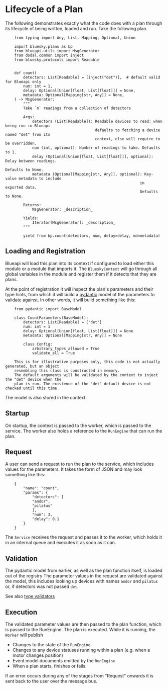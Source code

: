 # Lifecycle of a Plan

The following demonstrates exactly what the code does with a plan through its lifecycle 
of being written, loaded and run. Take the following plan.
```
    from typing import Any, List, Mapping, Optional, Union
    
    import bluesky.plans as bp
    from blueapi.utils import MsgGenerator
    from dodal.common import inject
    from bluesky.protocols import Readable
    
    
    def count(
        detectors: List[Readable] = [inject("det")],  # default valid for Blueapi only
        num: int = 1,
        delay: Optional[Union[float, List[float]]] = None,
        metadata: Optional[Mapping[str, Any]] = None,
    ) -> MsgGenerator:
        """
        Take `n` readings from a collection of detectors
    
        Args:
            detectors (List[Readable]): Readable devices to read: when being run in Blueapi
                                        defaults to fetching a device named "det" from its
                                        context, else will require to be overridden.
            num (int, optional): Number of readings to take. Defaults to 1.
            delay (Optional[Union[float, List[float]]], optional): Delay between readings.
                                                                Defaults to None.
            metadata (Optional[Mapping[str, Any]], optional): Key-value metadata to include
                                                            in exported data.
                                                            Defaults to None.
    
        Returns:
            MsgGenerator: _description_
    
        Yields:
            Iterator[MsgGenerator]: _description_
        """
    
        yield from bp.count(detectors, num, delay=delay, md=metadata)
```


## Loading and Registration

Blueapi will load this plan into its context if configured to load either this module or a module that 
imports it. The `BlueskyContext` will go through all global variables in the module and register them
if it detects that they are plans.

At the point of registration it will inspect the plan's parameters and their type hints, from which it
will build a [pydantic](https://docs.pydantic.dev/) model of the parameters to validate against. In other words, it will build something
like this:


```
    from pydantic import BaseModel

    class CountParameters(BaseModel):
        detectors: List[Readable] = ["det"]
        num: int = 1
        delay: Optional[Union[float, List[float]]] = None
        metadata: Optional[Mapping[str, Any]] = None

        class Config:
            arbitrary_types_allowed = True
            validate_all = True

    This is for illustrative purposes only, this code is not actually generated, but an object
    resembling this class is constructed in memory.
    The default arguments will be validated by the context to inject the "det" device when the
    plan is run. The existence of the "det" default device is not checked until this time.
```

The model is also stored in the context.


## Startup

On startup, the context is passed to the worker, which is passed to the service.
The worker also holds a reference to the `RunEngine` that can run the plan.


## Request

A user can send a request to run the plan to the service, which includes values for the parameters.
It takes the form of JSON and may look something like this:
```
    {
        "name": "count",
        "params": {
            "detectors": [
            "andor",
            "pilatus"
            ],
            "num": 3,
            "delay": 0.1
        }
    }
```

The `Service` receives the request and passes it to the worker, which holds it in an internal queue
and executes it as soon as it can. 


## Validation

The pydantic model from earlier, as well as the plan function itself, is loaded out of the registry
The parameter values in the request are validated against the model, this includes looking up devices
with names `andor` and `pilatus` or, if detectors was not passed `det`.

See also [type validators](./type_validators.md)


## Execution

The validated parameter values are then passed to the plan function, which is passed to the RunEngine.
The plan is executed. While it is running, the `Worker` will publish

* Changes to the state of the `RunEngine`
* Changes to any device statuses running within a plan (e.g. when a motor changes position)
* Event model documents emitted by the `RunEngine`
* When a plan starts, finishes or fails.

If an error occurs during any of the stages from "Request" onwards it is sent back to the user
over the message bus.
